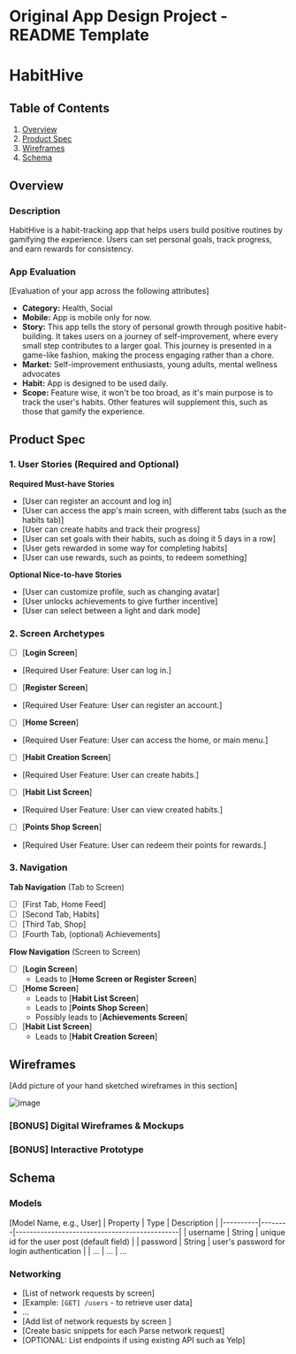 Original App Design Project - README Template
===

# HabitHive

## Table of Contents

1. [Overview](#Overview)
2. [Product Spec](#Product-Spec)
3. [Wireframes](#Wireframes)
4. [Schema](#Schema)

## Overview

### Description

HabitHive is a habit-tracking app that helps users build positive routines by gamifying the experience. Users can set personal goals, track progress, and earn rewards for consistency.

### App Evaluation

[Evaluation of your app across the following attributes]
- **Category:** Health, Social
- **Mobile:** App is mobile only for now.
- **Story:** This app tells the story of personal growth through positive habit-building. It takes users on a journey of self-improvement, where every small step contributes to a larger goal. This journey is presented in a game-like fashion, making the process engaging rather than a chore.
- **Market:** Self-improvement enthusiasts, young adults, mental wellness advocates
- **Habit:** App is designed to be used daily.
- **Scope:** Feature wise, it won't be too broad, as it's main purpose is to track the user's habits. Other features will supplement this, such as those that gamify the experience.

## Product Spec

### 1. User Stories (Required and Optional)

**Required Must-have Stories**

* [User can register an account and log in]
* [User can access the app's main screen, with different tabs (such as the habits tab)]
* [User can create habits and track their progress]
* [User can set goals with their habits, such as doing it 5 days in a row]
* [User gets rewarded in some way for completing habits]
* [User can use rewards, such as points, to redeem something]
<!-- More can be added to this and optional stories if needed!     !-->

**Optional Nice-to-have Stories**

* [User can customize profile, such as changing avatar]
* [User unlocks achievements to give further incentive]
* [User can select between a light and dark mode]

### 2. Screen Archetypes

- [ ] [**Login Screen**]
* [Required User Feature: User can log in.]
- [ ] [**Register Screen**]
* [Required User Feature: User can register an account.]
- [ ] [**Home Screen**]
* [Required User Feature: User can access the home, or main menu.]
- [ ] [**Habit Creation Screen**]
* [Required User Feature: User can create habits.]
- [ ] [**Habit List Screen**]
* [Required User Feature: User can view created habits.]
- [ ] [**Points Shop Screen**]
* [Required User Feature: User can redeem their points for rewards.]

### 3. Navigation

**Tab Navigation** (Tab to Screen)


- [ ] [First Tab, Home Feed]
- [ ] [Second Tab, Habits]
- [ ] [Third Tab, Shop]
- [ ] [Fourth Tab, (optional) Achievements]
<!-- More can be added to this if needed!  !-->


**Flow Navigation** (Screen to Screen)

- [ ] [**Login Screen**]
  * Leads to [**Home Screen or Register Screen**]
- [ ] [**Home Screen**]
  * Leads to [**Habit List Screen**]
  * Leads to [**Points Shop Screen**]
  * Possibly leads to [**Achievements Screen**]
- [ ] [**Habit List Screen**]
  * Leads to [**Habit Creation Screen**]


## Wireframes

[Add picture of your hand sketched wireframes in this section]

![image](https://hackmd.io/_uploads/ByAXl_2gJl.png)


### [BONUS] Digital Wireframes & Mockups

### [BONUS] Interactive Prototype

## Schema 


### Models

[Model Name, e.g., User]
| Property | Type   | Description                                  |
|----------|--------|----------------------------------------------|
| username | String | unique id for the user post (default field)   |
| password | String | user's password for login authentication      |
| ...      | ...    | ...                          


### Networking

- [List of network requests by screen]
- [Example: `[GET] /users` - to retrieve user data]
- ...
- [Add list of network requests by screen ]
- [Create basic snippets for each Parse network request]
- [OPTIONAL: List endpoints if using existing API such as Yelp]
